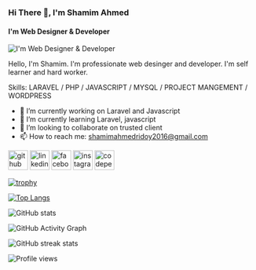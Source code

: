 ### Hi There 👋, I'm Shamim Ahmed
#### I'm Web Designer & Developer
![I'm Web Designer & Developer](https://i.ibb.co/cg4tvd2/banner.png)

Hello, I'm Shamim. I'm professionate web desinger and developer. I'm self learner and hard worker.

Skills:  LARAVEL / PHP / JAVASCRIPT / MYSQL / PROJECT MANGEMENT / WORDPRESS

- 🔭 I’m currently working on Laravel and Javascript
- 🌱 I’m currently learning Laravel, javascript
- 👯 I’m looking to collaborate on trusted client 
- 📫 How to reach me: shamimahmedridoy2016@gmail.com 


[<img src='https://cdn.jsdelivr.net/npm/simple-icons@3.0.1/icons/github.svg' alt='github' height='40'>](https://github.com/shamim2001)  [<img src='https://cdn.jsdelivr.net/npm/simple-icons@3.0.1/icons/linkedin.svg' alt='linkedin' height='40'>](https://www.linkedin.com/in/in/shamimdev//)  [<img src='https://cdn.jsdelivr.net/npm/simple-icons@3.0.1/icons/facebook.svg' alt='facebook' height='40'>](https://www.facebook.com/shamimahmed23)  [<img src='https://cdn.jsdelivr.net/npm/simple-icons@3.0.1/icons/instagram.svg' alt='instagram' height='40'>](https://www.instagram.com//md_shamimahmed_/)  [<img src='https://cdn.jsdelivr.net/npm/simple-icons@3.0.1/icons/codepen.svg' alt='codepen' height='40'>](https://codepen.io/shamim2001)  

[![trophy](https://github-profile-trophy.vercel.app/?username=shamim2001)](https://github.com/ryo-ma/github-profile-trophy)

[![Top Langs](https://github-readme-stats.vercel.app/api/top-langs/?username=shamim2001)](https://github.com/anuraghazra/github-readme-stats)

![GitHub stats](https://github-readme-stats.vercel.app/api?username=shamim2001&show_icons=true)  

![GitHub Activity Graph](https://activity-graph.herokuapp.com/graph?username=shamim2001)  

![GitHub streak stats](https://github-readme-streak-stats.herokuapp.com/?user=shamim2001)  

![Profile views](https://gpvc.arturio.dev/shamim2001)  
